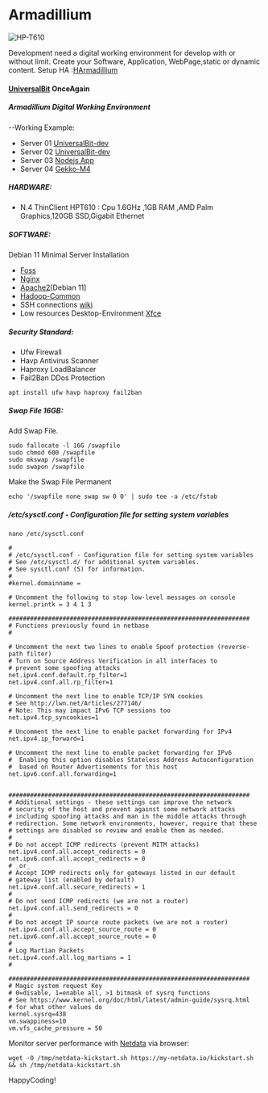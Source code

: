 # Armadillium

![HP-T610](https://github.com/universalbit-dev/armadillium/blob/main/img/HP-T610-181x300.png)

Development need a digital working environment for develop with or without limit.
Create your Software, Application, WebPage,static or dynamic content.
Setup HA :[HArmadillium](https://github.com/universalbit-dev/armadillium/blob/main/HArmadillium.md)

#### [UniversalBit](https://github.com/universalbit-dev) OnceAgain

##### Armadillium Digital Working Environment   

--Working Example:
* Server 01   [UniversalBit-dev](https://github.com/universalbit-dev/universalbit-dev)
* Server 02   [UniversalBit-dev](https://github.com/universalbit-dev/universalbit-dev)
* Server 03   [Nodejs App](https://github.com/universalbit-dev/iD)
* Server 04   [Gekko-M4](https://github.com/universalbit-dev/gekko-m4) 

##### HARDWARE:

* N.4 ThinClient HPT610 : Cpu 1.6GHz ,1GB RAM ,AMD Palm Graphics,120GB SSD,Gigabit Ethernet

##### SOFTWARE: 
Debian 11 Minimal Server Installation 
* [Foss](https://www.fosslinux.com/49956/install-debian-11-minimal-server.htm)
* [Nginx](https://docs.nginx.com/nginx/admin-guide/installing-nginx/installing-nginx-open-source/)
* [Apache2](https://www.digitalocean.com/community/tutorials/how-to-create-a-self-signed-ssl-certificate-for-apache-in-debian-10)[Debian 11]
* [Hadoop-Common](https://hadoop.apache.org/docs/stable/hadoop-project-dist/hadoop-common/SingleCluster.html)
* SSH connections [wiki](https://wiki.debian.org/SSH)
* Low resources Desktop-Environment [Xfce](https://www.xfce.org/)
##### Security Standard:
* Ufw       Firewall
* Havp      Antivirus Scanner
* Haproxy   LoadBalancer
* Fail2Ban  DDos Protection

```
apt install ufw havp haproxy fail2ban
```
##### Swap File 16GB:
Add Swap File.

```
sudo fallocate -l 16G /swapfile
sudo chmod 600 /swapfile
sudo mkswap /swapfile
sudo swapon /swapfile
```

Make the Swap File Permanent
```
echo '/swapfile none swap sw 0 0' | sudo tee -a /etc/fstab
```


##### /etc/sysctl.conf - Configuration file for setting system variables
```
nano /etc/sysctl.conf
```
```
#
# /etc/sysctl.conf - Configuration file for setting system variables
# See /etc/sysctl.d/ for additional system variables.
# See sysctl.conf (5) for information.
#
#kernel.domainname =

# Uncomment the following to stop low-level messages on console
kernel.printk = 3 4 1 3

###################################################################
# Functions previously found in netbase
#

# Uncomment the next two lines to enable Spoof protection (reverse-path filter)
# Turn on Source Address Verification in all interfaces to
# prevent some spoofing attacks
net.ipv4.conf.default.rp_filter=1
net.ipv4.conf.all.rp_filter=1

# Uncomment the next line to enable TCP/IP SYN cookies
# See http://lwn.net/Articles/277146/
# Note: This may impact IPv6 TCP sessions too
net.ipv4.tcp_syncookies=1

# Uncomment the next line to enable packet forwarding for IPv4
net.ipv4.ip_forward=1

# Uncomment the next line to enable packet forwarding for IPv6
#  Enabling this option disables Stateless Address Autoconfiguration
#  based on Router Advertisements for this host
net.ipv6.conf.all.forwarding=1


###################################################################
# Additional settings - these settings can improve the network
# security of the host and prevent against some network attacks
# including spoofing attacks and man in the middle attacks through
# redirection. Some network environments, however, require that these
# settings are disabled so review and enable them as needed.
#
# Do not accept ICMP redirects (prevent MITM attacks)
net.ipv4.conf.all.accept_redirects = 0
net.ipv6.conf.all.accept_redirects = 0
# _or_
# Accept ICMP redirects only for gateways listed in our default
# gateway list (enabled by default)
net.ipv4.conf.all.secure_redirects = 1
#
# Do not send ICMP redirects (we are not a router)
net.ipv4.conf.all.send_redirects = 0
#
# Do not accept IP source route packets (we are not a router)
net.ipv4.conf.all.accept_source_route = 0
net.ipv6.conf.all.accept_source_route = 0
#
# Log Martian Packets
net.ipv4.conf.all.log_martians = 1
#

###################################################################
# Magic system request Key
# 0=disable, 1=enable all, >1 bitmask of sysrq functions
# See https://www.kernel.org/doc/html/latest/admin-guide/sysrq.html
# for what other values do
kernel.sysrq=438
vm.swappiness=10
vm.vfs_cache_pressure = 50

```


Monitor server performance with [Netdata](https://www.netdata.cloud/) via browser:
```
wget -O /tmp/netdata-kickstart.sh https://my-netdata.io/kickstart.sh && sh /tmp/netdata-kickstart.sh
```



HappyCoding!
